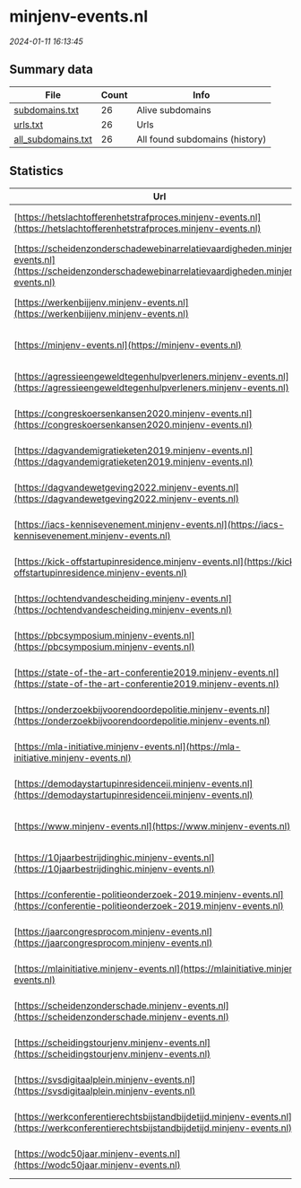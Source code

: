 # minjenv-events.nl
*2024-01-11 16:13:45*
## Summary data


| File       | Count | Info |
|------------|-------|------|
|[subdomains.txt](/data/minjenv-events.nl/subdomains.txt)|26|Alive subdomains|
|[urls.txt](/data/minjenv-events.nl/urls.txt)|26|Urls|
|[all_subdomains.txt](/data/minjenv-events.nl/all_subdomains.txt)|26|All found subdomains (history)|


## Statistics


| Url | SSL | Server | Cookie | HSTS | CSP | XFO | XXP | RP | Tech |Title |
|------------|-------|------|------|------|------|------|------|------|------|------|
|[https://hetslachtofferenhetstrafproces.minjenv-events.nl](https://hetslachtofferenhetstrafproces.minjenv-events.nl)| |nginx| |:white_check_mark: |:warning: | :white_check_mark: | :white_check_mark: | :white_check_mark: |HSTS Nginx Plesk||
|[https://scheidenzonderschadewebinarrelatievaardigheden.minjenv-events.nl](https://scheidenzonderschadewebinarrelatievaardigheden.minjenv-events.nl)| |nginx| |:white_check_mark: |:warning: | :white_check_mark: | :white_check_mark: | :white_check_mark: |HSTS Nginx Plesk||
|[https://werkenbijjenv.minjenv-events.nl](https://werkenbijjenv.minjenv-events.nl)| |nginx| |:white_check_mark: |:warning: | :white_check_mark: | :white_check_mark: | :white_check_mark: |HSTS Nginx Plesk||
|[https://minjenv-events.nl](https://minjenv-events.nl)| |nginx| |:white_check_mark: |:warning: | :white_check_mark: | :white_check_mark: | :white_check_mark: |HSTS Nginx Plesk||
|[https://agressieengeweldtegenhulpverleners.minjenv-events.nl](https://agressieengeweldtegenhulpverleners.minjenv-events.nl)| |nginx| |:white_check_mark: |:warning: | :white_check_mark: | :white_check_mark: | :white_check_mark: |HSTS Nginx Plesk||
|[https://congreskoersenkansen2020.minjenv-events.nl](https://congreskoersenkansen2020.minjenv-events.nl)| |nginx| |:white_check_mark: |:warning: | :white_check_mark: | :white_check_mark: | :white_check_mark: |HSTS Nginx Plesk||
|[https://dagvandemigratieketen2019.minjenv-events.nl](https://dagvandemigratieketen2019.minjenv-events.nl)| |nginx| |:white_check_mark: |:warning: | :white_check_mark: | :white_check_mark: | :white_check_mark: |HSTS Nginx Plesk||
|[https://dagvandewetgeving2022.minjenv-events.nl](https://dagvandewetgeving2022.minjenv-events.nl)| |nginx| |:white_check_mark: |:warning: | :white_check_mark: | :white_check_mark: | :white_check_mark: |HSTS Nginx Plesk||
|[https://iacs-kennisevenement.minjenv-events.nl](https://iacs-kennisevenement.minjenv-events.nl)| |nginx| |:white_check_mark: |:warning: | :white_check_mark: | :white_check_mark: | :white_check_mark: |HSTS Nginx Plesk||
|[https://kick-offstartupinresidence.minjenv-events.nl](https://kick-offstartupinresidence.minjenv-events.nl)| |nginx| |:white_check_mark: |:warning: | :white_check_mark: | :white_check_mark: | :white_check_mark: |HSTS Nginx Plesk||
|[https://ochtendvandescheiding.minjenv-events.nl](https://ochtendvandescheiding.minjenv-events.nl)| |nginx| |:white_check_mark: |:warning: | :white_check_mark: | :white_check_mark: | :white_check_mark: |HSTS Nginx Plesk||
|[https://pbcsymposium.minjenv-events.nl](https://pbcsymposium.minjenv-events.nl)| |nginx| |:white_check_mark: |:warning: | :white_check_mark: | :white_check_mark: | :white_check_mark: |HSTS Nginx Plesk||
|[https://state-of-the-art-conferentie2019.minjenv-events.nl](https://state-of-the-art-conferentie2019.minjenv-events.nl)| |nginx| |:white_check_mark: |:warning: | :white_check_mark: | :white_check_mark: | :white_check_mark: |HSTS Nginx Plesk||
|[https://onderzoekbijvoorendoordepolitie.minjenv-events.nl](https://onderzoekbijvoorendoordepolitie.minjenv-events.nl)| |nginx| |:white_check_mark: |:warning: | :white_check_mark: | :white_check_mark: | :white_check_mark: |HSTS Nginx Plesk||
|[https://mla-initiative.minjenv-events.nl](https://mla-initiative.minjenv-events.nl)| |nginx| |:white_check_mark: |:warning: | :white_check_mark: | :white_check_mark: | :white_check_mark: |HSTS Nginx Plesk||
|[https://demodaystartupinresidenceii.minjenv-events.nl](https://demodaystartupinresidenceii.minjenv-events.nl)| |nginx| |:white_check_mark: |:warning: | :white_check_mark: | :white_check_mark: | :white_check_mark: |HSTS Nginx Plesk||
|[https://www.minjenv-events.nl](https://www.minjenv-events.nl)| |nginx| |:white_check_mark: |:warning: | :white_check_mark: | :white_check_mark: | :white_check_mark: |HSTS Nginx Plesk||
|[https://10jaarbestrijdinghic.minjenv-events.nl](https://10jaarbestrijdinghic.minjenv-events.nl)| |nginx| |:white_check_mark: |:warning: | :white_check_mark: | :white_check_mark: | :white_check_mark: |HSTS Nginx Plesk||
|[https://conferentie-politieonderzoek-2019.minjenv-events.nl](https://conferentie-politieonderzoek-2019.minjenv-events.nl)| |nginx| |:white_check_mark: |:warning: | :white_check_mark: | :white_check_mark: | :white_check_mark: |HSTS Nginx Plesk||
|[https://jaarcongresprocom.minjenv-events.nl](https://jaarcongresprocom.minjenv-events.nl)| |nginx| |:white_check_mark: |:warning: | :white_check_mark: | :white_check_mark: | :white_check_mark: |HSTS Nginx Plesk||
|[https://mlainitiative.minjenv-events.nl](https://mlainitiative.minjenv-events.nl)| |nginx| |:white_check_mark: |:warning: | :white_check_mark: | :white_check_mark: | :white_check_mark: |HSTS Nginx Plesk||
|[https://scheidenzonderschade.minjenv-events.nl](https://scheidenzonderschade.minjenv-events.nl)| |nginx| |:white_check_mark: |:warning: | :white_check_mark: | :white_check_mark: | :white_check_mark: |HSTS Nginx Plesk||
|[https://scheidingstourjenv.minjenv-events.nl](https://scheidingstourjenv.minjenv-events.nl)| |nginx| |:white_check_mark: |:warning: | :white_check_mark: | :white_check_mark: | :white_check_mark: |HSTS Nginx Plesk||
|[https://svsdigitaalplein.minjenv-events.nl](https://svsdigitaalplein.minjenv-events.nl)| |nginx| |:white_check_mark: |:warning: | :white_check_mark: | :white_check_mark: | :white_check_mark: |HSTS Nginx Plesk||
|[https://werkconferentierechtsbijstandbijdetijd.minjenv-events.nl](https://werkconferentierechtsbijstandbijdetijd.minjenv-events.nl)| |nginx| |:white_check_mark: |:warning: | :white_check_mark: | :white_check_mark: | :white_check_mark: |HSTS Nginx Plesk||
|[https://wodc50jaar.minjenv-events.nl](https://wodc50jaar.minjenv-events.nl)| |nginx| |:white_check_mark: |:warning: | :white_check_mark: | :white_check_mark: | :white_check_mark: |HSTS Nginx Plesk||